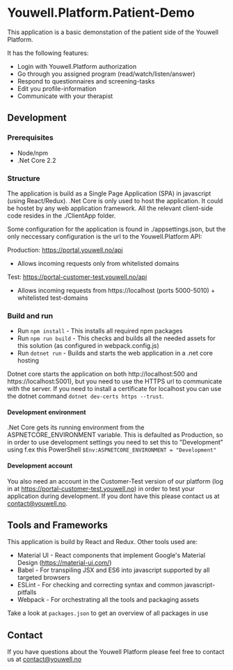 # Youwell.Platform.Patient-Demo

This application is a basic demonstation of the patient side of the Youwell Platform. 

It has the following features:
- Login with Youwell.Platform authorization
- Go through you assigned program (read/watch/listen/answer)
- Respond to questionnaires and screening-tasks
- Edit you profile-information
- Communicate with your therapist


## Development
### Prerequisites
- Node/npm
- .Net Core 2.2

### Structure
The application is build as a Single Page Application (SPA) in javascript (using React/Redux). .Net Core is only used to host the application. It could be hostet by any web application framework. All the relevant client-side code resides in the ./ClientApp folder.

Some configuration for the application is found in ./appsettings.json, but the only neccessary configuration is the url to the Youwell.Platform API:

Production: https://portal.youwell.no/api
 - Allows incoming requests only from whitelisted domains

Test: https://portal-customer-test.youwell.no/api
 - Allows incoming requests from https://localhost (ports 5000-5010) + whitelisted test-domains


### Build and run

  - Run `npm install` - This installs all required npm packages
  - Run `npm run build` - This checks and builds all the needed assets for this solution (as configured in webpack.config.js)
  - Run `dotnet run` - Builds and starts the web application in a .net core hosting
  
Dotnet core starts the application on both http://localhost:500 and  https://localhost:5001), but you need to use the HTTPS url to communicate with the server. If you need to install a certificate for localhost you can use the dotnet command `dotnet dev-certs https --trust`.
  
#### Development environment
.Net Core gets its running environment from the ASPNETCORE_ENVIRONMENT variable. This is defaulted as Production, so in order to use development settings you need to set this to "Development" using f.ex this PowerShell `$Env:ASPNETCORE_ENVIRONMENT = "Development"`
  
#### Development account
You also need an account in the Customer-Test version of our platform (log in at https://portal-customer-test.youwell.no) in order to test your application during development. If you dont have this please contact us at contact@youwell.no.


## Tools and Frameworks
This application is build by React and Redux. Other tools used are:
- Material UI - React components that implement Google's Material Design (https://material-ui.com/)
- Babel - For transpiling JSX and ES6 into javascript supported by all targeted browsers 
- ESLint - For checking and correcting syntax and common javascript-pitfalls
- Webpack - For orchestrating all the tools and packaging assets

Take a look at `packages.json` to get an overview of all packages in use


## Contact
If you have questions about the Youwell Platform please feel free to contact us at contact@youwell.no
